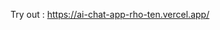 <!-- # GeminiProChat

English | [中文](README_cn.md) | [Italiano](README_it.md) | [日本語](README_jp.md)

Minimal web UI for Gemini Pro Chat.

Live demo: [Gemini Pro Chat](https://www.geminiprochat.com)

[![image](https://github.com/babaohuang/GeminiProChat/assets/559171/d02fd440-401a-410d-a112-4b10935624c6)](https://www.geminiprochat.com)

## Deploy

### Deploy With Vercel(Recommended)

[![Deploy with Vercel](https://vercel.com/button)](https://vercel.com/new/clone?repository-url=https://github.com/babaohuang/GeminiProChat&env=GEMINI_API_KEY&envDescription=Google%20API%20Key%20for%20GeminiProChat&envLink=https://makersuite.google.com/app/apikey&project-name=gemini-pro-chat&repository-name=gemini-pro-chat&demo-title=Gemini%20Pro%20Chat&demo-description=Minimal%20web%20UI%20for%20Gemini%20Pro.&demo-url=https%3A%2F%2Fgeminiprochat.com&demo-image=https%3A%2F%2Fgeminiprochat.com%2Ficon.svg)

Just click the button above and follow the instructions to deploy your own copy of the app.


### Deploy on Railway

[![Deploy on Railway](https://railway.app/button.svg)](https://railway.app/template/v9QL5u?referralCode=tSzmIe)

Just click the button above and follow the instructions to deploy on Railway.

### Deploy on Zeabur

[![Deploy on Zeabur](https://zeabur.com/button.svg)](https://zeabur.com/templates/1103PJ)

Just click the button above and follow the instructions to deploy on Zeabur.

### Deploy With Docker

To deploy with Docker, you can use the following command:

```bash
docker run --name geminiprochat \
--restart always \
-p 3000:3000 \
-itd \
-e GEMINI_API_KEY=your_api_key_here \
babaohuang/geminiprochat:latest
```
Please make sure to replace `your_api_key_here` with your own GEMINI API key.

This will start the **geminiprochat** service, accessible at `http://localhost:3000`. 

## Environment Variables

You can control the website through environment variables.

| Name | Description | Required |
| --- | --- | --- |
| `GEMINI_API_KEY` | Your API Key for GEMINI. You can get it from [here](https://makersuite.google.com/app/apikey).| **✔** |
| `API_BASE_URL` | Custom base url for GEMINI API. Click [here](https://github.com/babaohuang/GeminiProChat?tab=readme-ov-file#solution-for-user-location-is-not-supported-for-the-api-use) to see when to use this. | ❌ |
| `HEAD_SCRIPTS` | Inject analytics or other scripts before `</head>` of the page | ❌ |
| `PUBLIC_SECRET_KEY` | Secret string for the project. Use for generating signatures for API calls | ❌ |
| `SITE_PASSWORD` | Set password for site, support multiple password separated by comma. If not set, site will be public | ❌ |

## Running Locally

### Pre environment
1. **Node**: Check that both your development environment and deployment environment are using `Node v18` or later. You can use [nvm](https://github.com/nvm-sh/nvm) to manage multiple `node` versions locally.

   ```bash
    node -v
   ```

2. **PNPM**: We recommend using [pnpm](https://pnpm.io/) to manage dependencies. If you have never installed pnpm, you can install it with the following command:

   ```bash
    npm i -g pnpm
   ```

3. **GEMINI_API_KEY**: Before running this application, you need to obtain the API key from Google. You can register the API key at [https://makersuite.google.com/app/apikey](https://makersuite.google.com/app/apikey).

### Getting Started

1. Install dependencies

   ```bash
    pnpm install
   ```

2. Copy the `.env.example` file, then rename it to `.env`, and add your [`GEMINI_API_KEY`](https://makersuite.google.com/app/apikey) to the `.env` file.

   ```bash
    GEMINI_API_KEY=AIzaSy...
   ```

3. Run the application, the local project runs on `http://localhost:3000/`.

   ```bash
    pnpm run dev
   ```

## Acknowledgements

This project is inspired by and based on the following open-source project:

- [ChatGPT-Demo](https://github.com/anse-app/chatgpt-demo) - For the foundational codebase and features.

## Star History

[![Star History Chart](https://api.star-history.com/svg?repos=babaohuang/geminiprochat&type=Timeline)](https://star-history.com/#babaohuang/geminiprochat&Timeline)

## Buy me a coffee

If this repo is helpful to you, buy me a coffee,thank you very much!😄

<a href="https://www.buymeacoffee.com/babaohuang" target="_blank"><img src="https://cdn.buymeacoffee.com/buttons/default-orange.png" alt="Buy Me A Coffee" height="41" width="174"></a> -->


Try out : https://ai-chat-app-rho-ten.vercel.app/